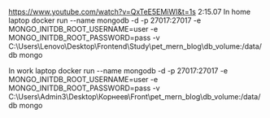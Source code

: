 https://www.youtube.com/watch?v=QxTeE5EMiWI&t=1s
2:15.07
In home laptop
docker run --name mongodb -d -p 27017:27017 -e MONGO_INITDB_ROOT_USERNAME=user -e MONGO_INITDB_ROOT_PASSWORD=pass -v C:\Users\Lenovo\Desktop\Frontend\Study\pet_mern_blog\db_volume:/data/db mongo

In work laptop
docker run --name mongodb -d -p 27017:27017 -e MONGO_INITDB_ROOT_USERNAME=user -e MONGO_INITDB_ROOT_PASSWORD=pass -v C:\Users\Admin3\Desktop\Корнеев\Front\pet_mern_blog\db_volume:/data/db mongo
